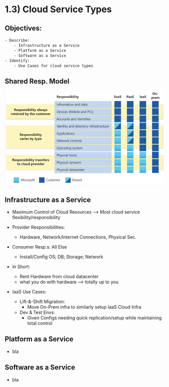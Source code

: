 # 1.3) Cloud Service Types

## Objectives:
	- Describe: 
		- Infrastructure as a Service
		- Platform as a Service
		- Software as a Service
	- Identify:
		- Use Cases for cloud service types

## Shared Resp. Model

![Bla](pics/shared_resp_models.png)


## Infrastructure as a Service
- Maximum Control of Cloud Resources --> Most cloud service flexibility/responsibility
- Provider Responsibilities:
	- Hardware, Network/Internet Connections, Physical Sec.
- Consumer Resp.s: All Else
	- Install/Config OS; DB; Storage; Network
- In Short:
	- Rent Hardware from cloud datacenter
	- what you do with hardware --> totally up to you

- IaaS Use Cases:
	- Lift-&-Shift Migration:
		- Move On-Prem infra to similarly setup IaaS Cloud Infra
	- Dev & Test Envs:
		- Given Configs needing quick replication/setup while maintaining total control

## Platform as a Service
- bla

## Software as a Service
- bla

